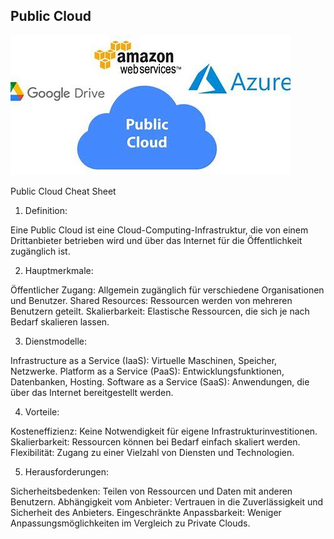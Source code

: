 ## Public Cloud

![alt text](image-4.png)


Public Cloud Cheat Sheet

1. Definition:

Eine Public Cloud ist eine Cloud-Computing-Infrastruktur, die von einem Drittanbieter betrieben wird und über das Internet für die Öffentlichkeit zugänglich ist.

2. Hauptmerkmale:

Öffentlicher Zugang: Allgemein zugänglich für verschiedene Organisationen und Benutzer.
Shared Resources: Ressourcen werden von mehreren Benutzern geteilt.
Skalierbarkeit: Elastische Ressourcen, die sich je nach Bedarf skalieren lassen.

3. Dienstmodelle:

Infrastructure as a Service (IaaS): Virtuelle Maschinen, Speicher, Netzwerke.
Platform as a Service (PaaS): Entwicklungsfunktionen, Datenbanken, Hosting.
Software as a Service (SaaS): Anwendungen, die über das Internet bereitgestellt werden.

4. Vorteile:

Kosteneffizienz: Keine Notwendigkeit für eigene Infrastrukturinvestitionen.
Skalierbarkeit: Ressourcen können bei Bedarf einfach skaliert werden.
Flexibilität: Zugang zu einer Vielzahl von Diensten und Technologien.

5. Herausforderungen:

Sicherheitsbedenken: Teilen von Ressourcen und Daten mit anderen Benutzern.
Abhängigkeit vom Anbieter: Vertrauen in die Zuverlässigkeit und Sicherheit des Anbieters.
Eingeschränkte Anpassbarkeit: Weniger Anpassungsmöglichkeiten im Vergleich zu Private Clouds.